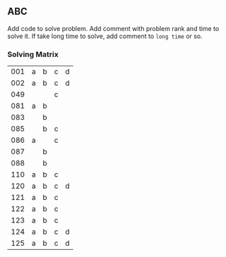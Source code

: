 ## ABC

Add code to solve problem.
Add comment with problem rank and time to solve it.
If take long time to solve, add comment to `long time` or so.

### Solving Matrix

|  |  |  |  |  |
----|----|----|----|----
| 001 | a | b | c | d |
| 002 | a | b | c | d |
| 049 |  |  | c |  |
| 081 | a | b |  |  |
| 083 |  | b |  |  |
| 085 |  | b | c |  |
| 086 | a |  | c |  |
| 087 |  | b |  |  |
| 088 |  | b |  |  |
| 110 | a | b | c |  |
| 120 | a | b | c | d |
| 121 | a | b | c |  |
| 122 | a | b | c |  |
| 123 | a | b | c |  |
| 124 | a | b | c | d |
| 125 | a | b | c | d |

